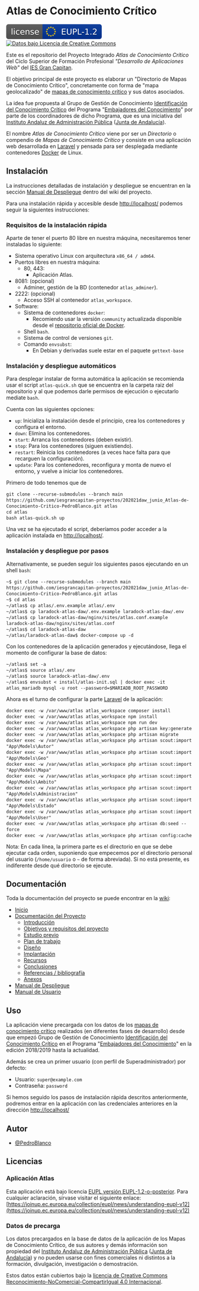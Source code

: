 # Atlas de Conocimiento Crítico

[![Licencia EUPLv1.2 o superior](eupl_1.2.svg)](LICENSE)
[![Datos bajo Licencia de Creative Commons](https://i.creativecommons.org/l/by-nc-sa/4.0/88x31.png)](http://creativecommons.org/licenses/by-nc-sa/4.0/)

Este es el repositorio del Proyecto Integrado _Atlas de Conocimiento Crítico_ del Ciclo Superior de Formación Profesional _"Desarrollo de Aplicaciones Web"_ del [IES Gran Capitan](https://informatica.iesgrancapitan.org).

El objetivo principal de este proyecto es elaborar un "Directorio de Mapas de Conocimiento Crítico", concretamente con forma de "mapa geolocalizado" de [mapas de conocimiento crítico] y sus datos asociados.

La idea fue propuesta al Grupo de Gestión de Conocimiento [Identificación del Conocimiento Crítico] del Programa "[Embajadores del Conocimiento]" por parte de los coordinadores de dicho Programa, que es una iniciativa del [Instituto Andaluz de Administración Pública] ([Junta de Andalucía]).

El nombre _Atlas de Conocimiento Crítico_ viene por ser un _Directorio_ o compendio de _Mapas de Conocimiento Crítico_ y consiste en una aplicación web desarrollada en [Laravel] y pensada para ser desplegada mediante contenedores [Docker](https://www.docker.com/) de Linux.

## Instalación

La instrucciones detalladas de instalación y despliegue se encuentran en la sección [Manual de Despliegue] dentro del wiki del proyecto.

Para una instalación rápida y accesible desde [http://localhost/] podemos seguir la siguientes instrucciones:

### Requisitos de la instalación rápida

Aparte de tener el puerto 80 libre en nuestra máquina, necesitaremos tener instaladas lo siguiente:

- Sistema operativo Linux con arquitectura ```x86_64 / adm64```.
- Puertos libres en nuestra máquina:
  - 80, 443:
    - Aplicación Atlas.
- 8081: (opcional)
  - Adminer, gestión de la BD (contenedor ```atlas_adminer```).
- 2222: (opcional)
  - Acceso SSH al contenedor ```atlas_workspace```.
- Software:
  - Sistema de contenedores ```docker```:
    - Recomiendo usar la versión ```community``` actualizada disponible desde el [repositorio oficial de Docker](https://docs.docker.com/engine/install/).
  - Shell ```bash```.
  - Sistema de control de versiones ```git```.
  - Comando ```envsubst```:
    - En Debian y derivadas suele estar en el paquete ```gettext-base```

### Instalación y despliegue automáticos

Para desplegar instalar de forma automática la aplicación se recomienda usar el script ```atlas-quick.sh``` que se encuentra en la carpeta raiz del repositorio y al que podemos darle permisos de ejecución o ejecutarlo mediate ```bash```.

Cuenta con las siguientes opciones:

- ```up```: Inicializa la instalación desde el principio, crea los contenedores y configura el entorno.
- ```down```: Elimina los contenedores.
- ```start```: Arranca los contenedores (deben existir).
- ```stop```:  Para los contenedores (siguen existiendo).
- ```restart```: Reinicia los contenedores (a veces hace falta para que recarguen la configuración).
- ```update```: Para los contenedores, reconfigura y monta de nuevo el entorno, y vuelve a iniciar los contenedores.

Primero de todo tenemos que de

```shell
git clone --recurse-submodules --branch main https://github.com/iesgrancapitan-proyectos/202021daw_junio_Atlas-de-Conocimiento-Critico-PedroBlanco.git atlas
cd atlas
bash atlas-quick.sh up
```

Una vez se ha ejecutado el script, deberíamos poder acceder a la aplicación instalada en [http://localhost/].

### Instalación y despliegue por pasos

Alternativamente, se pueden seguir los siguientes pasos ejecutando en un shell ```bash```:

```shell
~$ git clone --recurse-submodules --branch main https://github.com/iesgrancapitan-proyectos/202021daw_junio_Atlas-de-Conocimiento-Critico-PedroBlanco.git atlas
~$ cd atlas
~/atlas$ cp atlas/.env.example atlas/.env
~/atlas$ cp laradock-atlas-daw/.env.example laradock-atlas-daw/.env
~/atlas$ cp laradock-atlas-daw/nginx/sites/atlas.conf.example laradock-atlas-daw/nginx/sites/atlas.conf
~/atlas$ cd laradock-atlas-daw
~/atlas/laradock-atlas-daw$ docker-compose up -d
```

Con los contenedores de la aplicación generados y ejecutándose, llega el momento de configurar la base de datos:

```shell
~/atlas$ set -a
~/atlas$ source atlas/.env
~/atlas$ source laradock-atlas-daw/.env
~/atlas$ envsubst < install/atlas-init.sql | docker exec -it atlas_mariadb mysql -u root --password=$MARIADB_ROOT_PASSWORD
```

Ahora es el turno de configurar la parte [Laravel] de la aplicación:

```shell
docker exec -w /var/www/atlas atlas_workspace composer install
docker exec -w /var/www/atlas atlas_workspace npm install
docker exec -w /var/www/atlas atlas_workspace npm run dev
docker exec -w /var/www/atlas atlas_workspace php artisan key:generate
docker exec -w /var/www/atlas atlas_workspace php artisan migrate
docker exec -w /var/www/atlas atlas_workspace php artisan scout:import "App\Models\Autor"
docker exec -w /var/www/atlas atlas_workspace php artisan scout:import "App\Models\Geo"
docker exec -w /var/www/atlas atlas_workspace php artisan scout:import "App\Models\Mapa"
docker exec -w /var/www/atlas atlas_workspace php artisan scout:import "App\Models\Ambito"
docker exec -w /var/www/atlas atlas_workspace php artisan scout:import "App\Models\Administracion"
docker exec -w /var/www/atlas atlas_workspace php artisan scout:import "App\Models\Estado"
docker exec -w /var/www/atlas atlas_workspace php artisan scout:import "App\Models\User"
docker exec -w /var/www/atlas atlas_workspace php artisan db:seed --force
docker exec -w /var/www/atlas atlas_workspace php artisan config:cache
```

Nota: En cada línea, la primera parte es el directorio en que se debe ejecutar cada orden, suponiendo que empecemos por el directorio personal del usuario (```/home/usuario``` o ```~``` de forma abreviada). Si no está presente, es indiferente desde qué directorio se ejecute.

## Documentación

Toda la documentación del proyecto se puede encontrar en la [wiki](https://github.com/iesgrancapitan-proyectos/202021daw_junio_Atlas-de-Conocimiento-Critico-PedroBlanco/wiki):

- [Inicio](https://github.com/iesgrancapitan-proyectos/202021daw_junio_Atlas-de-Conocimiento-Critico-PedroBlanco/wiki/Home)
- [Documentación del Proyecto](https://github.com/iesgrancapitan-proyectos/202021daw_junio_Atlas-de-Conocimiento-Critico-PedroBlanco/wiki/Doc_PI)
  - [Introducción](https://github.com/iesgrancapitan-proyectos/202021daw_junio_Atlas-de-Conocimiento-Critico-PedroBlanco/wiki/1Doc_Introduccion)
  - [Objetivos y requisitos del proyecto](https://github.com/iesgrancapitan-proyectos/202021daw_junio_Atlas-de-Conocimiento-Critico-PedroBlanco/wiki/2Doc_Objetivos_Requisitos)
  - [Estudio previo](https://github.com/iesgrancapitan-proyectos/202021daw_junio_Atlas-de-Conocimiento-Critico-PedroBlanco/wiki/3Doc_Estudio_previo)
  - [Plan de trabajo](https://github.com/iesgrancapitan-proyectos/202021daw_junio_Atlas-de-Conocimiento-Critico-PedroBlanco/wiki/4Doc_Plan_Trabajo)
  - [Diseño](https://github.com/iesgrancapitan-proyectos/202021daw_junio_Atlas-de-Conocimiento-Critico-PedroBlanco/wiki/5Doc_Diseno)
  - [Implantación](https://github.com/iesgrancapitan-proyectos/202021daw_junio_Atlas-de-Conocimiento-Critico-PedroBlanco/wiki/6Doc_Implantacion)
  - [Recursos](https://github.com/iesgrancapitan-proyectos/202021daw_junio_Atlas-de-Conocimiento-Critico-PedroBlanco/wiki/7Doc_Recursos)
  - [Conclusiones](https://github.com/iesgrancapitan-proyectos/202021daw_junio_Atlas-de-Conocimiento-Critico-PedroBlanco/wiki/8Doc_Conclusiones)
  - [Referencias / bibliografía](https://github.com/iesgrancapitan-proyectos/202021daw_junio_Atlas-de-Conocimiento-Critico-PedroBlanco/wiki/9Doc_Referencias_Bibliografia)
  - [Anexos](https://github.com/iesgrancapitan-proyectos/202021daw_junio_Atlas-de-Conocimiento-Critico-PedroBlanco/wiki/10Doc_Anexos)
- [Manual de Despliegue](https://github.com/iesgrancapitan-proyectos/202021daw_junio_Atlas-de-Conocimiento-Critico-PedroBlanco/wiki/Manual_Despliegue)
- [Manual de Usuario](https://github.com/iesgrancapitan-proyectos/202021daw_junio_Atlas-de-Conocimiento-Critico-PedroBlanco/wiki/Manual_Usuario)

## Uso

La aplicación viene precargada con los datos de los [mapas de conocimiento crítico] realizados (en diferentes fases de desarrollo) desde que empezó Grupo de Gestión de Conocimiento [Identificación del Conocimiento Crítico]  en el Programa "[Embajadores del Conocimiento]" en la edición 2018/2019 hasta la actualidad.

Además se crea un primer usuario (con perfil de Superadministrador) por defecto:

- Usuario: ```super@example.com```
- Contraseña: ```password```

Si hemos seguido los pasos de instalación rápida descritos anteriormente, podremos entrar en la aplicación con las credenciales anteriores en la dirección [http://localhost/]

## Autor

- [@PedroBlanco](https://www.github.com/PedroBlanco)

## Licencias

### Aplicación Atlas

Esta aplicación está bajo licencia [EUPL versión EUPL-1.2-o-posterior]. Para cualquier aclaración, sírvase visitar el siguiente enlace: [https://joinup.ec.europa.eu/collection/eupl/news/understanding-eupl-v12](https://joinup.ec.europa.eu/collection/eupl/news/understanding-eupl-v12)

### Datos de precarga

Los datos precargados en la base de datos de la aplicación de los Mapas de Conocimiento Crítico, de sus autores y demás información son propiedad del [Instituto Andaluz de Administración Pública] ([Junta de Andalucía]) y no pueden usarse con fines comerciales ni distintos a la formación, divulgación, investigación o demostración.

Estos datos están cubiertos bajo la <a rel="license" href="http://creativecommons.org/licenses/by-nc-sa/4.0/">licencia de Creative Commons Reconocimiento-NoComercial-CompartirIgual 4.0 Internacional</a>.

[Embajadores del Conocimiento]: https://ws168.juntadeandalucia.es/iaap/gestiondelconocimiento/embajadores-del-conocimiento/
[Instituto Andaluz de Administración Pública]: https://www.juntadeandalucia.es/institutodeadministracionpublica/publico/home.filter
[Junta de Andalucía]: https://juntadeandalucia.es/
[http://localhost/]: http://localhost/
[mapas de conocimiento crítico]: https://ws168.juntadeandalucia.es/wikigestionC/index.php?title=Mapa_de_Conocimiento_Cr%C3%ADtico
[Identificación del Conocimiento Crítico]: https://ws168.juntadeandalucia.es/iaap/gestiondelconocimiento/proyectos/edicion-2019-2020-edicion-2019-2020/gc06-identificacion-del-conocimiento-critico/
[Manual de Despliegue]: https://github.com/iesgrancapitan-proyectos/202021daw_junio_Atlas-de-Conocimiento-Critico-PedroBlanco/wiki/Manual_Despliegue
[Laravel]: https://laravel.com/
[EUPL versión EUPL-1.2-o-posterior]: https://joinup.ec.europa.eu/sites/default/files/inline-files/EUPL%20v1_2%20ES.txt
